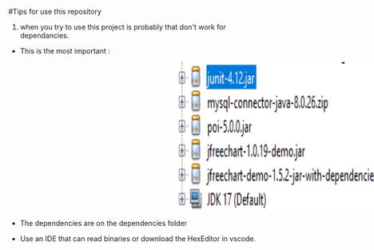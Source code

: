 #Tips for use this repository

1. when you try to use this project is probably that don't work for dependancies. 


- This is the most important :

    <img height="300px" src="dependencies.png" align="center" hspace="300px" vspace="0px">
- The dependencies are on the dependencies folder

- Use an IDE that can read binaries or download the HexEditor in vscode.